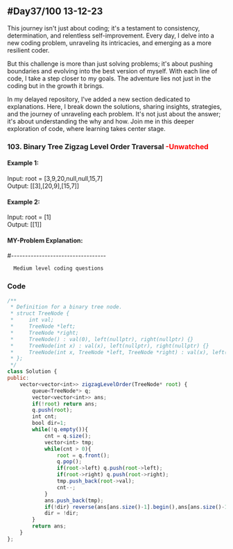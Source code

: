
## #Day37/100 13-12-23

This journey isn't just about coding; it's a testament to consistency, determination, and relentless self-improvement. Every day, I delve into a new coding problem, unraveling its intricacies, and emerging as a more resilient coder.

But this challenge is more than just solving problems; it's about pushing boundaries and evolving into the best version of myself. With each line of code, I take a step closer to my goals. The adventure lies not just in the coding but in the growth it brings.

In my delayed repository, I've added a new section dedicated to explanations. Here, I break down the solutions, sharing insights, strategies, and the journey of unraveling each problem. It's not just about the answer; it's about understanding the why and how. Join me in this deeper exploration of code, where learning takes center stage.


### 103. Binary Tree Zigzag Level Order Traversal<font color="Red"> -Unwatched </font>

#### Example 1:

Input: root = [3,9,20,null,null,15,7]\
Output: [[3],[20,9],[15,7]]

#### Example 2:
Input: root = [1]\
Output: [[1]]

#### MY-Problem Explanation:
 #----------------------------------
```bash
  Medium level coding questions
```
### Code

```javascript
/**
 * Definition for a binary tree node.
 * struct TreeNode {
 *     int val;
 *     TreeNode *left;
 *     TreeNode *right;
 *     TreeNode() : val(0), left(nullptr), right(nullptr) {}
 *     TreeNode(int x) : val(x), left(nullptr), right(nullptr) {}
 *     TreeNode(int x, TreeNode *left, TreeNode *right) : val(x), left(left), right(right) {}
 * };
 */
class Solution {
public:
    vector<vector<int>> zigzagLevelOrder(TreeNode* root) {
        queue<TreeNode*> q;
        vector<vector<int>> ans;
        if(!root) return ans;
        q.push(root);
        int cnt;
        bool dir=1;
        while(!q.empty()){
            cnt = q.size();
            vector<int> tmp;
            while(cnt > 0){
                root = q.front();
                q.pop();
                if(root->left) q.push(root->left);
                if(root->right) q.push(root->right);
                tmp.push_back(root->val);
                cnt--;
            }
            ans.push_back(tmp);
            if(!dir) reverse(ans[ans.size()-1].begin(),ans[ans.size()-1].end());
            dir = !dir;
        }
        return ans;
    }
};
```
